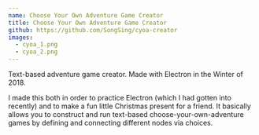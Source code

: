 ```yaml
---
name: Choose Your Own Adventure Game Creator
title: Choose Your Own Adventure Game Creator
github: https://github.com/SongSing/cyoa-creator
images: 
  - cyoa_1.png
  - cyoa_2.png
---
```

Text-based adventure game creator. Made with Electron in the Winter of 2018.

I made this both in order to practice Electron (which I had gotten into recently) and to make a fun little Christmas present for a friend. It basically allows you to construct and run text-based choose-your-own-adventure games by defining and connecting different nodes via choices.
